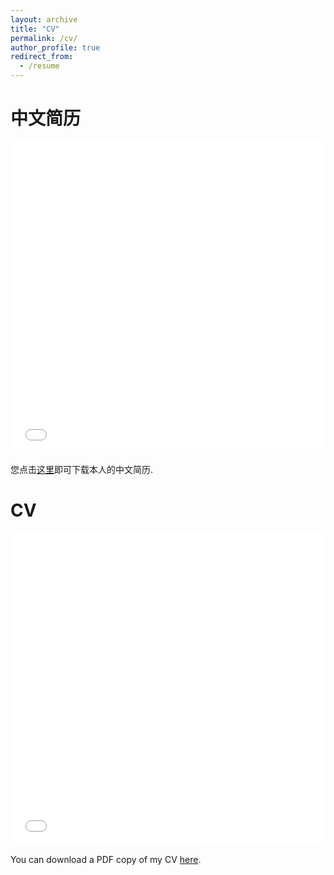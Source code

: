 ```yaml
---
layout: archive
title: "CV"
permalink: /cv/
author_profile: true
redirect_from:
  - /resume
---
```

  

# 中文简历
<iframe src="/files/DengJiaXin_UESTC_CH.pdf" width="100%" height="500" frameborder="no" border="0" marginwidth="0" marginheight="0"></iframe>

您点击[这里](/files/DengJiaXin_UESTC_CH.pdf)即可下载本人的中文简历.

# CV
<iframe src="/files/DengJiaXin_UESTC_EN.pdf" width="100%" height="500" frameborder="no" border="0" marginwidth="0" marginheight="0"></iframe>

You can download a PDF copy of my CV [here](/files/DengJiaXin_UESTC_EN.pdf).
